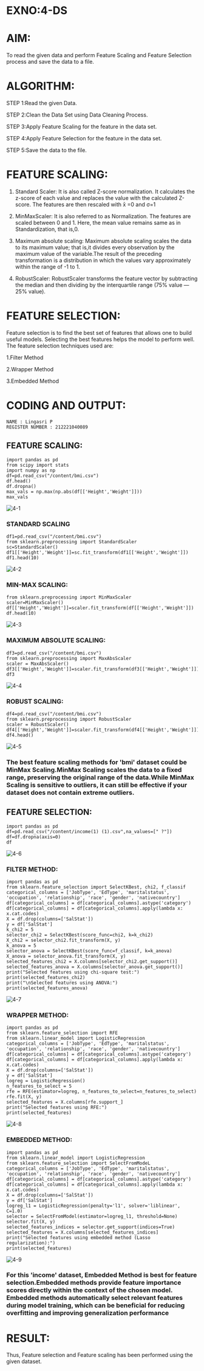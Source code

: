 # EXNO:4-DS
# AIM:
To read the given data and perform Feature Scaling and Feature Selection process and save the
data to a file.

# ALGORITHM:
STEP 1:Read the given Data.

STEP 2:Clean the Data Set using Data Cleaning Process.

STEP 3:Apply Feature Scaling for the feature in the data set.

STEP 4:Apply Feature Selection for the feature in the data set.

STEP 5:Save the data to the file.

# FEATURE SCALING:
1. Standard Scaler:
It is also called Z-score normalization. It calculates the z-score of each value and replaces the value with the calculated Z-score. The features are then rescaled with x̄ =0 and σ=1
 
2. MinMaxScaler:
It is also referred to as Normalization. The features are scaled between 0 and 1. Here, the mean value remains same as in Standardization, that is,0.
 
3. Maximum absolute scaling:
Maximum absolute scaling scales the data to its maximum value; that is,it divides every observation by the maximum value of the variable.The result of the preceding transformation is a distribution in which the values vary approximately within the range of -1 to 1.
 
4. RobustScaler:
RobustScaler transforms the feature vector by subtracting the median and then dividing by the interquartile range (75% value — 25% value).
 

# FEATURE SELECTION:
Feature selection is to find the best set of features that allows one to build useful models. Selecting the best features helps the model to perform well.
The feature selection techniques used are:

1.Filter Method

2.Wrapper Method

3.Embedded Method

# CODING AND OUTPUT:
```
NAME : Lingasri P 
REGISTER NUMBER : 212221040089
```


## FEATURE SCALING:
```
import pandas as pd
from scipy import stats
import numpy as np
df=pd.read_csv("/content/bmi.csv")
df.head()
df.dropna()
max_vals = np.max(np.abs(df[['Height','Weight']]))
max_vals
```
![4-1](https://github.com/Divya110205/EXNO-4-DS/assets/119404855/3fb5d9db-ce04-4209-8200-acbdedcbf250)

### STANDARD SCALING
```
df1=pd.read_csv("/content/bmi.csv")
from sklearn.preprocessing import StandardScaler
sc=StandardScaler()
df1[['Height','Weight']]=sc.fit_transform(df1[['Height','Weight']])
df1.head(10)
```
![4-2](https://github.com/Divya110205/EXNO-4-DS/assets/119404855/6fda39e9-e16d-4b70-9f95-0d6c932bb095)

### MIN-MAX SCALING:
```
from sklearn.preprocessing import MinMaxScaler
scaler=MinMaxScaler()
df[['Height','Weight']]=scaler.fit_transform(df[['Height','Weight']])
df.head(10)
```
![4-3](https://github.com/Divya110205/EXNO-4-DS/assets/119404855/bc8913b7-53f7-4ce1-9479-b1bff3dc60bb)

### MAXIMUM ABSOLUTE SCALING:
```
df3=pd.read_csv("/content/bmi.csv")
from sklearn.preprocessing import MaxAbsScaler
scaler = MaxAbsScaler()
df3[['Height','Weight']]=scaler.fit_transform(df3[['Height','Weight']])
df3
```
![4-4](https://github.com/Divya110205/EXNO-4-DS/assets/119404855/4d1a34b3-eaab-44c8-9a58-a51ce8e3b40c)

### ROBUST SCALING:
```
df4=pd.read_csv("/content/bmi.csv")
from sklearn.preprocessing import RobustScaler
scaler = RobustScaler()
df4[['Height','Weight']]=scaler.fit_transform(df4[['Height','Weight']])
df4.head()
```
![4-5](https://github.com/Divya110205/EXNO-4-DS/assets/119404855/996daa6d-0915-4c89-8cd2-e3a756a1faa7)

### The best feature scaling methods for 'bmi' dataset could be MinMax Scaling.MinMax Scaling scales the data to a fixed range, preserving the original range of the data.While MinMax Scaling is sensitive to outliers, it can still be effective if your dataset does not contain extreme outliers.
## FEATURE SELECTION:
```
import pandas as pd
df=pd.read_csv("/content/income(1) (1).csv",na_values=[" ?"])
df=df.dropna(axis=0)
df
```
![4-6](https://github.com/Divya110205/EXNO-4-DS/assets/119404855/b639a79c-a565-43a4-9990-cb725bfaf892)

### FILTER METHOD:
```
import pandas as pd
from sklearn.feature_selection import SelectKBest, chi2, f_classif
categorical_columns = ['JobType', 'EdType', 'maritalstatus', 'occupation', 'relationship', 'race', 'gender', 'nativecountry']
df[categorical_columns] = df[categorical_columns].astype('category')
df[categorical_columns] = df[categorical_columns].apply(lambda x: x.cat.codes)
X = df.drop(columns=['SalStat'])
y = df['SalStat']
k_chi2 = 5
selector_chi2 = SelectKBest(score_func=chi2, k=k_chi2)
X_chi2 = selector_chi2.fit_transform(X, y)
k_anova = 5  
selector_anova = SelectKBest(score_func=f_classif, k=k_anova)
X_anova = selector_anova.fit_transform(X, y)
selected_features_chi2 = X.columns[selector_chi2.get_support()]
selected_features_anova = X.columns[selector_anova.get_support()]
print("Selected features using chi-square test:")
print(selected_features_chi2)
print("\nSelected features using ANOVA:")
print(selected_features_anova)
```
![4-7](https://github.com/Divya110205/EXNO-4-DS/assets/119404855/b512e219-58e5-41f3-8590-d1c625f68a36)

### WRAPPER METHOD:
```
import pandas as pd
from sklearn.feature_selection import RFE
from sklearn.linear_model import LogisticRegression
categorical_columns = ['JobType', 'EdType', 'maritalstatus', 'occupation', 'relationship', 'race', 'gender', 'nativecountry']
df[categorical_columns] = df[categorical_columns].astype('category')
df[categorical_columns] = df[categorical_columns].apply(lambda x: x.cat.codes)
X = df.drop(columns=['SalStat'])
y = df['SalStat']
logreg = LogisticRegression()
n_features_to_select = 5
rfe = RFE(estimator=logreg, n_features_to_select=n_features_to_select)
rfe.fit(X, y)
selected_features = X.columns[rfe.support_]
print("Selected features using RFE:")
print(selected_features)
```
![4-8](https://github.com/Divya110205/EXNO-4-DS/assets/119404855/71b2f2d8-4bc0-47e0-9924-4e81e6da0a3a)

### EMBEDDED METHOD:
```
import pandas as pd
from sklearn.linear_model import LogisticRegression
from sklearn.feature_selection import SelectFromModeL
categorical_columns = ['JobType', 'EdType', 'maritalstatus', 'occupation', 'relationship', 'race', 'gender', 'nativecountry']
df[categorical_columns] = df[categorical_columns].astype('category')
df[categorical_columns] = df[categorical_columns].apply(lambda x: x.cat.codes)
X = df.drop(columns=['SalStat'])
y = df['SalStat']
logreg_l1 = LogisticRegression(penalty='l1', solver='liblinear', C=1.0)
selector = SelectFromModel(estimator=logreg_l1, threshold=None)
selector.fit(X, y)
selected_features_indices = selector.get_support(indices=True)
selected_features = X.columns[selected_features_indices]
print("Selected features using embedded method (Lasso regularization):")
print(selected_features)
```
![4-9](https://github.com/Divya110205/EXNO-4-DS/assets/119404855/a21884e7-1a64-498f-b902-77afb2147e13)

###   For this 'income' dataset, Embedded Method is best for feature selection.Embedded methods provide feature importance scores directly within the context of the chosen model. Embedded methods automatically select relevant features during model training, which can be beneficial for reducing overfitting and improving generalization performance
# RESULT:

Thus, Feature selection and Feature scaling has been performed using the given dataset.
